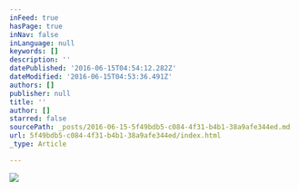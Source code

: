 ```yaml
---
inFeed: true
hasPage: true
inNav: false
inLanguage: null
keywords: []
description: ''
datePublished: '2016-06-15T04:54:12.282Z'
dateModified: '2016-06-15T04:53:36.491Z'
authors: []
publisher: null
title: ''
author: []
starred: false
sourcePath: _posts/2016-06-15-5f49bdb5-c084-4f31-b4b1-38a9afe344ed.md
url: 5f49bdb5-c084-4f31-b4b1-38a9afe344ed/index.html
_type: Article

---
```

![](https://the-grid-user-content.s3-us-west-2.amazonaws.com/93b1d7bc-ca82-4eac-a5e6-83b678df49dd.jpg)